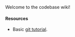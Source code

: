 Welcome to the codebase wiki!

#### Resources
* Basic [git tutorial](https://github.com/miguelgfierro/codebase/wiki/Git-tutorial).
